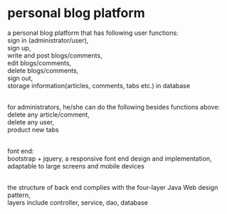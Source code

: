 # personal blog platform
a personal blog platform that has following user functions: <br>
sign in (administrator/user), <br>
sign up, <br>
write and post blogs/comments, <br>
edit blogs/comments, <br>
delete blogs/comments, <br>
sign out, <br>
storage information(articles, comments, tabs etc.) in database <br><br>

for administrators, he/she can do the following besides functions above: <br>
delete any article/comment, <br>
delete any user, <br>
product new tabs <br><br>

font end: <br>
bootstrap + jquery, a responsive font end design and implementation, <br>
adaptable to large screens and mobile devices <br><br>

the structure of back end complies with the four-layer Java Web design pattern, <br>
layers include controller, service, dao, database <br><br>


